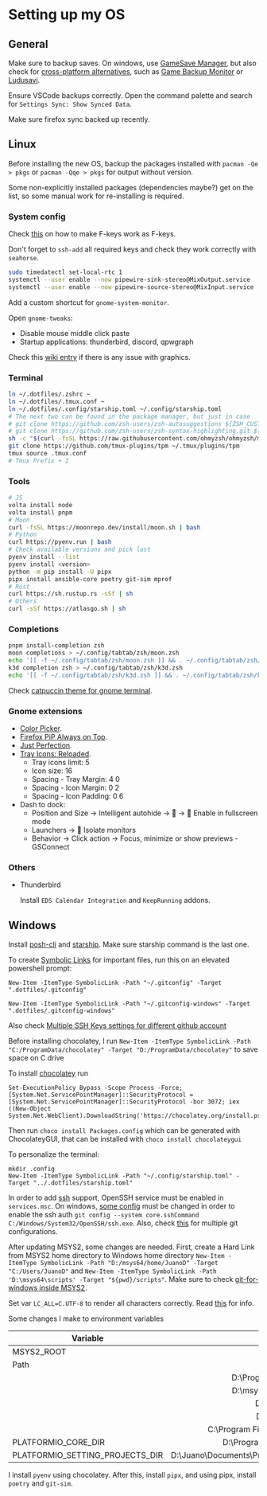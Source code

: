 # Setting up my OS

## General

Make sure to backup saves. On windows, use [GameSave Manager](https://www.gamesave-manager.com/), but also check for [cross-platform alternatives](https://alternativeto.net/software/gamesave-manager/), such as [Game Backup Monitor](http://mikemaximus.github.io/gbm-web/index.html) or [Ludusavi](https://github.com/mtkennerly/ludusavi).

Ensure VSCode backups correctly. Open the command palette and search for `Settings Sync: Show Synced Data`.

Make sure firefox sync backed up recently.

## Linux

Before installing the new OS, backup the packages installed with `pacman -Qe > pkgs` or `pacman -Qqe > pkgs` for output without version.

Some non-explicitly installed packages (dependencies maybe?) get on the list, so some manual work for re-installing is required.

### System config

Check [this](https://www.reddit.com/r/linuxquestions/comments/r9w8yh/comment/hnk0ybc/) on how to make F-keys work as F-keys.

Don't forget to `ssh-add` all required keys and check they work correctly with `seahorse`.

```sh
sudo timedatectl set-local-rtc 1
systemctl --user enable --now pipewire-sink-stereo@MixOutput.service
systemctl --user enable --now pipewire-source-stereo@MixInput.service
```

Add a custom shortcut for `gnome-system-monitor`.

Open `gnome-tweaks`:
  - Disable mouse middle click paste
  - Startup applications: thunderbird, discord, qpwgraph

Check this [wiki entry](<https://wiki.manjaro.org/index.php/Configure_NVIDIA_(non-free)_settings_and_load_them_on_Startup>) if there is any issue with graphics.

### Terminal

```sh
ln ~/.dotfiles/.zshrc ~
ln ~/.dotfiles/.tmux.conf ~
ln ~/.dotfiles/.config/starship.toml ~/.config/starship.toml
# The next two can be found in the package manager, but just in case
# git clone https://github.com/zsh-users/zsh-autosuggestions ${ZSH_CUSTOM:-~/.oh-my-zsh/custom}/plugins/zsh-autosuggestions
# git clone https://github.com/zsh-users/zsh-syntax-highlighting.git ${ZSH_CUSTOM:-~/.oh-my-zsh/custom}/plugins/zsh-syntax-highlighting
sh -c "$(curl -fsSL https://raw.githubusercontent.com/ohmyzsh/ohmyzsh/master/tools/install.sh)"
git clone https://github.com/tmux-plugins/tpm ~/.tmux/plugins/tpm
tmux source .tmux.conf
# Tmux Prefix + I
```

### Tools

```sh
# JS
volta install node
volta install pnpm
# Moon
curl -fsSL https://moonrepo.dev/install/moon.sh | bash
# Python
curl https://pyenv.run | bash
# Check available versions and pick last
pyenv install --list
pyenv install <version>
python -m pip install -U pipx
pipx install ansible-core poetry git-sim mprof
# Rust
curl https://sh.rustup.rs -sSf | sh
# Others
curl -sSf https://atlasgo.sh | sh
```

### Completions

```sh
pnpm install-completion zsh
moon completions > ~/.config/tabtab/zsh/moon.zsh
echo '[[ -f ~/.config/tabtab/zsh/moon.zsh ]] && . ~/.config/tabtab/zsh/moon.zsh || true' >> ~/.config/tabtab/zsh/__tabtab.zsh
k3d completion zsh > ~/.config/tabtab/zsh/k3d.zsh
echo '[[ -f ~/.config/tabtab/zsh/k3d.zsh ]] && . ~/.config/tabtab/zsh/k3d.zsh || true' >> ~/.config/tabtab/zsh/__tabtab.zsh
```

Check [catpuccin theme for gnome terminal](https://github.com/catppuccin/gnome-terminal).

### Gnome extensions

- [Color Picker](https://extensions.gnome.org/extension/3396/color-picker/).
- [Firefox PiP Always on Top](https://extensions.gnome.org/extension/5306/firefox-pip-always-on-top/).
- [Just Perfection](https://gitlab.gnome.org/jrahmatzadeh/just-perfection).
- [Tray Icons: Reloaded](https://github.com/MartinPL/Tray-Icons-Reloaded).
  - Tray icons limit: 5
  - Icon size: 16
  - Spacing - Tray Margin: 4 0
  - Spacing - Icon Margin: 0 2
  - Spacing - Icon Padding: 0 6
- Dash to dock:
  - Position and Size -> Intelligent autohide ->  -> 󱋭 Enable in fullscreen mode
  - Launchers -> 󱋭 Isolate monitors
  - Behavior -> Click action -> Focus, minimize or show previews
    -GSConnect

### Others

- Thunderbird

  Install `EDS Calendar Integration` and `KeepRunning` addons.

## Windows

Install [posh-cli](https://github.com/bergmeister/posh-cli) and [starship](https://starship.rs/). Make sure starship command is the last one.

To create [Symbolic Links](https://winaero.com/create-symbolic-link-windows-10-powershell/) for important files, run this on an elevated powershell prompt:

```pwsh
New-Item -ItemType SymbolicLink -Path "~/.gitconfig" -Target ".dotfiles/.gitconfig"

New-Item -ItemType SymbolicLink -Path "~/.gitconfig-windows" -Target ".dotfiles/.gitconfig-windows"
```

Also check [Multiple SSH Keys settings for different github account](https://gist.github.com/jexchan/2351996)

Before installing chocolatey, I run `New-Item -ItemType SymbolicLink -Path "C:/ProgramData/chocolatey" -Target "D:/ProgramData/chocolatey"` to save space on C drive

To install [chocolatey](https://docs.chocolatey.org/en-us/choco/setup) run

```pwsh
Set-ExecutionPolicy Bypass -Scope Process -Force; [System.Net.ServicePointManager]::SecurityProtocol = [System.Net.ServicePointManager]::SecurityProtocol -bor 3072; iex ((New-Object System.Net.WebClient).DownloadString('https://chocolatey.org/install.ps1'))
```

Then run `choco install Packages.config` which can be generated with ChocolateyGUI, that can be installed with `choco install chocolateygui`

To personalize the terminal:

```pwsh
mkdir .config
New-Item -ItemType SymbolicLink -Path "~/.config/starship.toml" -Target "../.dotfiles/starship.toml"
```

In order to add [ssh](https://docs.github.com/es/github/authenticating-to-github/connecting-to-github-with-ssh/about-ssh) support, OpenSSH service must be enabled in `services.msc`. On windows, [some config](https://gist.github.com/danieldogeanu/16c61e9b80345c5837b9e5045a701c99) must be changed in order to enable the ssh auth `git config --system core.sshCommand C:/Windows/System32/OpenSSH/ssh.exe`. Also, check [this](https://dev.to/rafaelcpalmeida/managing-multiple-git-configurations-1gdh) for multiple git configurations.

After updating MSYS2, some changes are needed. First, create a Hard Link from MSYS2 home directory to Windows home directory `New-Item -ItemType SymbolicLink -Path "D:/msys64/home/JuanoD" -Target "C:/Users/JuanoD"` and `New-Item -ItemType SymbolicLink -Path 'D:\msys64\scripts' -Target "${pwd}/scripts"`.
Make sure to check [git-for-windows inside MSYS2](https://github.com/git-for-windows/git/wiki/Install-inside-MSYS2-proper).

Set var `LC_ALL=C.UTF-8` to render all characters correctly. Read [this](https://stackoverflow.com/questions/41139067/git-log-output-encoding-issues-on-windows-10-cli-terminal) for info.

Some changes I make to environment variables

| Variable                        |                                 Change |
| ------------------------------- | -------------------------------------: |
| MSYS2_ROOT                      |                             D:\\msys64 |
| Path                            |                                    `+` |
|                                 |               D:\\Programs\VSCode\\bin |
|                                 |               D:\\msys64\\mingw64\\bin |
|                                 |                   D:\\msys64\\usr\\bin |
|                                 |                    D:\\msys64\\scripts |
|                                 |     C:\\Program Files\\PowerShell\\7\\ |
| PLATFORMIO_CORE_DIR             |           D:\\ProgramData\\.platformio |
| PLATFORMIO_SETTING_PROJECTS_DIR | D:\Juano\Documents\Projects\PlatformIO |

I install `pyenv` using chocolatey. After this, install `pipx`, and using pipx, install `poetry` and `git-sim`.
